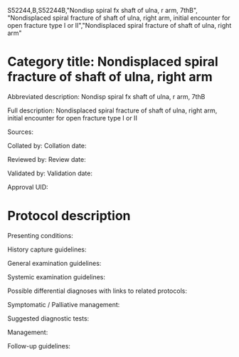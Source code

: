 S52244,B,S52244B,"Nondisp spiral fx shaft of ulna, r arm, 7thB", "Nondisplaced spiral fracture of shaft of ulna, right arm, initial encounter for open fracture type I or II","Nondisplaced spiral fracture of shaft of ulna, right arm"
# Category title: Nondisplaced spiral fracture of shaft of ulna, right arm

Abbreviated description: Nondisp spiral fx shaft of ulna, r arm, 7thB

Full description: Nondisplaced spiral fracture of shaft of ulna, right arm, initial encounter for open fracture type I or II

Sources:

Collated by:
Collation date:

Reviewed by:
Review date:

Validated by:
Validation date:

Approval UID:

# Protocol description

Presenting conditions:

History capture guidelines:

General examination guidelines:

Systemic examination guidelines:

Possible differential diagnoses with links to related protocols:

Symptomatic / Palliative management:

Suggested diagnostic tests:

Management:

Follow-up guidelines:
